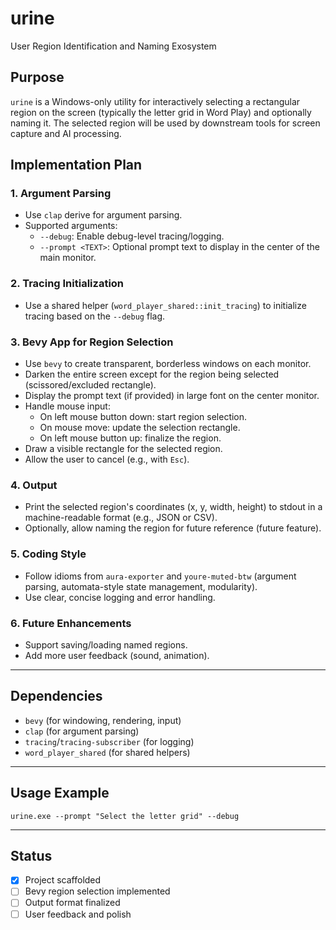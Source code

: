 # urine

User Region Identification and Naming Exosystem

## Purpose

`urine` is a Windows-only utility for interactively selecting a rectangular region on the screen (typically the letter grid in Word Play) and optionally naming it. The selected region will be used by downstream tools for screen capture and AI processing.

## Implementation Plan

### 1. Argument Parsing
- Use `clap` derive for argument parsing.
- Supported arguments:
  - `--debug`: Enable debug-level tracing/logging.
  - `--prompt <TEXT>`: Optional prompt text to display in the center of the main monitor.

### 2. Tracing Initialization
- Use a shared helper (`word_player_shared::init_tracing`) to initialize tracing based on the `--debug` flag.

### 3. Bevy App for Region Selection
- Use `bevy` to create transparent, borderless windows on each monitor.
- Darken the entire screen except for the region being selected (scissored/excluded rectangle).
- Display the prompt text (if provided) in large font on the center monitor.
- Handle mouse input:
  - On left mouse button down: start region selection.
  - On mouse move: update the selection rectangle.
  - On left mouse button up: finalize the region.
- Draw a visible rectangle for the selected region.
- Allow the user to cancel (e.g., with `Esc`).

### 4. Output
- Print the selected region's coordinates (x, y, width, height) to stdout in a machine-readable format (e.g., JSON or CSV).
- Optionally, allow naming the region for future reference (future feature).

### 5. Coding Style
- Follow idioms from `aura-exporter` and `youre-muted-btw` (argument parsing, automata-style state management, modularity).
- Use clear, concise logging and error handling.

### 6. Future Enhancements
- Support saving/loading named regions.
- Add more user feedback (sound, animation).

---

## Dependencies
- `bevy` (for windowing, rendering, input)
- `clap` (for argument parsing)
- `tracing`/`tracing-subscriber` (for logging)
- `word_player_shared` (for shared helpers)

---

## Usage Example

```pwsh
urine.exe --prompt "Select the letter grid" --debug
```

---

## Status
- [x] Project scaffolded
- [ ] Bevy region selection implemented
- [ ] Output format finalized
- [ ] User feedback and polish
